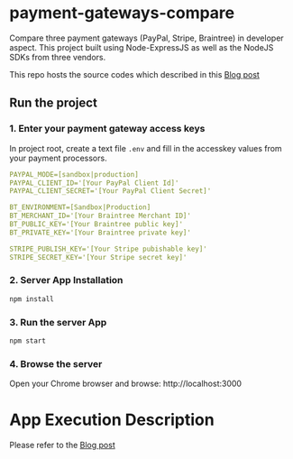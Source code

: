 # payment-gateways-compare

Compare three payment gateways (PayPal, Stripe, Braintree) in developer aspect. This project built using Node-ExpressJS as well as the NodeJS SDKs from three vendors.

This repo hosts the source codes which described in this [Blog post](https://blog.simonho.net/paypal-vs-braintree-vs-stripe-ux-sdk/)

## Run the project

### 1. Enter your payment gateway access keys
In project root, create a text file `.env` and fill in the accesskey values from your payment processors.
```yaml
PAYPAL_MODE=[sandbox|production]
PAYPAL_CLIENT_ID='[Your PayPal Client Id]'
PAYPAL_CLIENT_SECRET='[Your PayPal Client Secret]'

BT_ENVIRONMENT=[Sandbox|Production]
BT_MERCHANT_ID='[Your Braintree Merchant ID]'
BT_PUBLIC_KEY='[Your Braintree public key]'
BT_PRIVATE_KEY='[Your Braintree private key]'

STRIPE_PUBLISH_KEY='[Your Stripe pubishable key]'
STRIPE_SECRET_KEY='[Your Stripe secret key]'
```

### 2. Server App Installation
```sh
npm install
```

### 3. Run the server App
```sh
npm start
```

### 4. Browse the server
Open your Chrome browser and browse: http://localhost:3000

# App Execution Description
Please refer to the [Blog post](https://blog.simonho.net/paypal-vs-braintree-vs-stripe-ux-sdk/)
